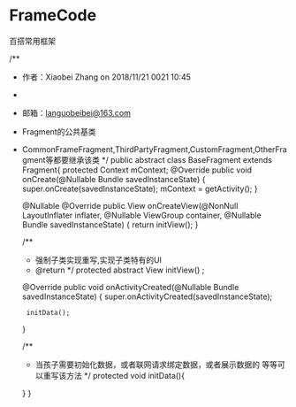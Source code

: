 # FrameCode
百搭常用框架

/**
 * 作者：Xiaobei Zhang on 2018/11/21 0021 10:45
 * <p>
 * 邮箱：languobeibei@163.com
 * Fragment的公共基类
 * CommonFrameFragment,ThirdPartyFragment,CustomFragment,OtherFragment等都要继承该类
 */
public abstract class BaseFragment extends Fragment{
    protected Context mContext;
    @Override
    public void onCreate(@Nullable Bundle savedInstanceState) {
        super.onCreate(savedInstanceState);
        mContext = getActivity();
    }

    @Nullable
    @Override
    public View onCreateView(@NonNull LayoutInflater inflater, @Nullable ViewGroup container, @Nullable Bundle savedInstanceState) {
        return initView();
    }

    /**
     * 强制子类实现重写,实现子类特有的UI
     * @return
     */
    protected abstract View initView() ;

    @Override
    public void onActivityCreated(@Nullable Bundle savedInstanceState) {
        super.onActivityCreated(savedInstanceState);

        initData();
    }

    /**
     * 当孩子需要初始化数据，或者联网请求绑定数据，或者展示数据的 等等可以重写该方法
     */
    protected  void initData(){

    }
}



